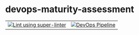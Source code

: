 # devops-maturity-assessment

|                                                                                                                                                                                                                        |                                                                                                                                                                                                                                  |
| ---------------------------------------------------------------------------------------------------------------------------------------------------------------------------------------------------------------------- | -------------------------------------------------------------------------------------------------------------------------------------------------------------------------------------------------------------------------------- |
| [![Lint using super-linter](https://github.com/jamesrgregg/devops-maturity-assessment/actions/workflows/linter.yml/badge.svg)](https://github.com/jamesrgregg/devops-maturity-assessment/actions/workflows/linter.yml) | [![DevOps Pipeline](https://github.com/jamesrgregg/devops-maturity-assessment/actions/workflows/devops-pipeline.yml/badge.svg)](https://github.com/jamesrgregg/devops-maturity-assessment/actions/workflows/devops-pipeline.yml) |

